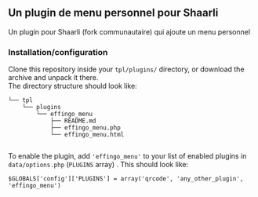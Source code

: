 
## Un plugin de menu personnel pour Shaarli

Un plugin pour Shaarli (fork communautaire) qui ajoute un menu personnel

### Installation/configuration
Clone this repository inside your `tpl/plugins/` directory, or download the archive and unpack it there.  
The directory structure should look like:

```
└── tpl
    └── plugins
        └── effingo_menu
            ├── README.md
            ├── effingo_menu.php
            └── effingo_menu.html
            
```

To enable the plugin, add `'effingo_menu'` to your list of enabled plugins in `data/options.php` (`PLUGINS` array)
. This should look like:

```
$GLOBALS['config']['PLUGINS'] = array('qrcode', 'any_other_plugin', 'effingo_menu')
```
